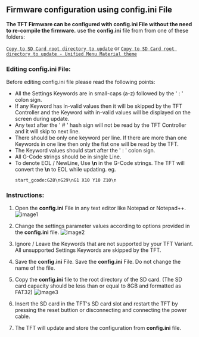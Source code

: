 ## Firmware configuration using **config.ini** File

**The TFT Firmware can be configured with **config.ini** File without the need to re-compile the firmware.**
use the **config.ini** file from from one of these folders:

[`Copy to SD Card root directory to update`](https://github.com/bigtreetech/BIGTREETECH-TouchScreenFirmware/tree/master/Copy%20to%20SD%20Card%20root%20directory%20to%20update)
or
[`Copy to SD Card root directory to update - Unified Menu Material theme`](https://github.com/bigtreetech/BIGTREETECH-TouchScreenFirmware/tree/master/Copy%20to%20SD%20Card%20root%20directory%20to%20update%20-%20Unified%20Menu%20Material%20theme)

### Editing **config.ini** File:

Before editing config.ini file please read the following points:
   - All the Settings Keywords are in small-caps (a-z) followed by the ' : ' colon sign.
   - If any Keyword has in-valid values then it will be skipped by the TFT Controller and the Keyword with in-valid values will be displayed on the screen during update.
   - Any text after the ' # ' hash sign will not be read by the TFT Controller and it will skip to next line.
   - There should be only one keyword per line. If there are more than one Keywords in one line then only the fist one will be read by the TFT.
   - The Keyword values should start after the ' : ' colon sign.
   - All G-Code strings should be in single Line.
   - To denote EOL / NewLine, Use **\n** in the G-Code strings. The TFT will convert the **\n** to EOL while updating. eg.
     ```
     start_gcode:G28\nG29\nG1 X10 Y10 Z10\n
     ```

### Instructions:
1. Open the **config.ini** File in any text editor like Notepad or Notepad++.
    ![image1](images/config2.png)


2. Change the settings parameter values according to options provided in the **config.ini** file.
    ![image2](images/config1.png)


3. Ignore / Leave the Keywords that are not supported by your TFT Variant. All unsupported Settings Keywords are skipped by the TFT.


4. Save the **config.ini** File.
   Save the **config.ini** File. Do not change the name of the file.


5.  Copy the **config.ini** file to the root directory of the SD card. (The SD card capacity should be less than or equal to 8GB and formatted as FAT32)
   ![image3](images/config3.png)


6. Insert the SD card in the TFT's SD card slot and restart the TFT by pressing the reset buttion or disconnecting and connecting the power cable.


7. The TFT will update and store the configuration from **config.ini** file.
